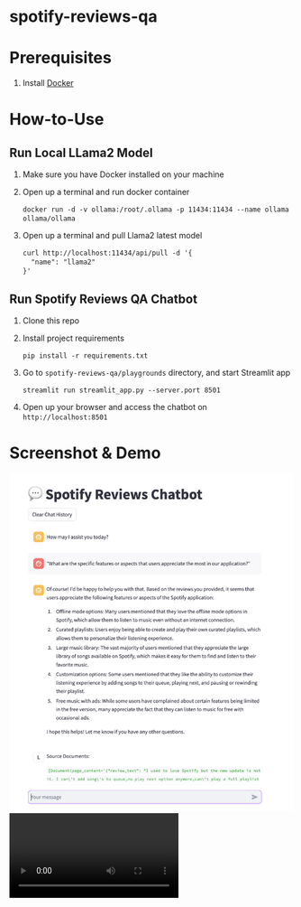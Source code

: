 # spotify-reviews-qa

# Prerequisites

1. Install [Docker](https://docs.docker.com/get-docker/)

# How-to-Use

## Run Local LLama2 Model

1. Make sure you have Docker installed on your machine
2. Open up a terminal and run docker container

   ```
   docker run -d -v ollama:/root/.ollama -p 11434:11434 --name ollama ollama/ollama
   ```

3. Open up a terminal and pull Llama2 latest model
   ```
   curl http://localhost:11434/api/pull -d '{
     "name": "llama2"
   }'
   ```

## Run Spotify Reviews QA Chatbot

1. Clone this repo
2. Install project requirements

   ```
   pip install -r requirements.txt
   ```
3. Go to `spotify-reviews-qa/playgrounds` directory, and start Streamlit app

   ```
   streamlit run streamlit_app.py --server.port 8501
   ```
4. Open up your browser and access the chatbot on `http://localhost:8501`


# Screenshot & Demo
![1708682845030](image/README/1708682845030.png)
![](image/README/demo_spotify_qa.mov)
